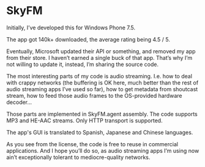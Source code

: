 # SkyFMInitially, I’ve developed this for Windows Phone 7.5.The app got 140k+ downloaded, the average rating being 4.5 / 5.Eventually, Microsoft updated their API or something, and removed my app from their store.I haven’t earned a single buck of that app. That’s why I’m not willing to update it, instead, I’m sharing the source code.The most interesting parts of my code is audio streaming.I.e. how to deal with crappy networks (the buffering is OK here, much better than the rest of audio streaming apps I’ve used so far), how to get metadata from shoutcast stream, how to feed those audio frames to the OS-provided hardware decoder…Those parts are implemented in SkyFM.agent assembly. The code supports MP3 and HE-AAC streams. Only HTTP transport is supported.The app's GUI is translated to Spanish, Japanese and Chinese languages.As you see from the license, the code is free to reuse in commercial applications. And I hope you’ll do so, as audio streaming apps I’m using now ain’t exceptionally tolerant to mediocre-quality networks.